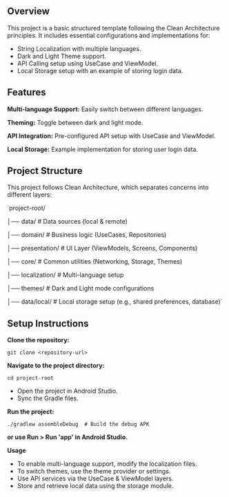 ## Overview

This project is a basic structured template following the Clean Architecture principles. It includes essential configurations and implementations for:

* String Localization with multiple languages.
* Dark and Light Theme support.
* API Calling setup using UseCase and ViewModel.
* Local Storage setup with an example of storing login data.

## Features

**Multi-language Support:** Easily switch between different languages.

**Theming:** Toggle between dark and light mode.

**API Integration:** Pre-configured API setup with UseCase and ViewModel.

**Local Storage:** Example implementation for storing user login data.


## Project Structure

This project follows Clean Architecture, which separates concerns into different layers:

`project-root/

│── data/               # Data sources (local & remote)

│── domain/             # Business logic (UseCases, Repositories)

│── presentation/       # UI Layer (ViewModels, Screens, Components)

│── core/               # Common utilities (Networking, Storage, Themes)

│── localization/       # Multi-language setup

│── themes/             # Dark and Light mode configurations

│── data/local/            # Local storage setup (e.g., shared preferences, database)`


## Setup Instructions

**Clone the repository:**

`git clone <repository-url>`

**Navigate to the project directory:**

`cd project-root`

* Open the project in Android Studio.
* Sync the Gradle files.

**Run the project:**

`./gradlew assembleDebug  # Build the debug APK`

**or use Run > Run 'app' in Android Studio.**


**Usage**

* To enable multi-language support, modify the localization files.
* To switch themes, use the theme provider or settings.
* Use API services via the UseCase & ViewModel layers.
* Store and retrieve local data using the storage module.
